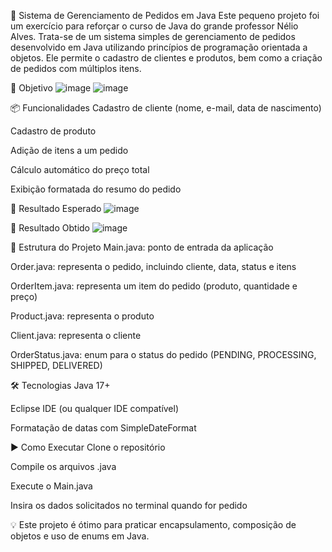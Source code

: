 🛒 Sistema de Gerenciamento de Pedidos em Java
Este pequeno projeto foi um exercício para reforçar o curso de Java do grande professor Nélio Alves.
Trata-se de um sistema simples de gerenciamento de pedidos desenvolvido em Java utilizando princípios de programação orientada a objetos. Ele permite o cadastro de clientes e produtos, bem como a criação de pedidos com múltiplos itens.

🎯 Objetivo
![image](https://github.com/user-attachments/assets/013ff145-c4a3-40c5-bc08-4ab51ce97da7)
![image](https://github.com/user-attachments/assets/1beaddb7-e1d7-4d3d-8f34-03378169555d)

📦 Funcionalidades
Cadastro de cliente (nome, e-mail, data de nascimento)

Cadastro de produto

Adição de itens a um pedido

Cálculo automático do preço total

Exibição formatada do resumo do pedido

🎯 Resultado Esperado
![image](https://github.com/user-attachments/assets/50ca7a5f-c0ea-4e4e-bfc8-753b15112795)

🎯 Resultado Obtido
![image](https://github.com/user-attachments/assets/44f9bd81-2de2-4830-b4e5-7fc856de2667)

🧱 Estrutura do Projeto
Main.java: ponto de entrada da aplicação

Order.java: representa o pedido, incluindo cliente, data, status e itens

OrderItem.java: representa um item do pedido (produto, quantidade e preço)

Product.java: representa o produto

Client.java: representa o cliente

OrderStatus.java: enum para o status do pedido (PENDING, PROCESSING, SHIPPED, DELIVERED)

🛠️ Tecnologias
Java 17+

Eclipse IDE (ou qualquer IDE compatível)

Formatação de datas com SimpleDateFormat

▶️ Como Executar
Clone o repositório

Compile os arquivos .java

Execute o Main.java

Insira os dados solicitados no terminal quando for pedido

💡 Este projeto é ótimo para praticar encapsulamento, composição de objetos e uso de enums em Java.

